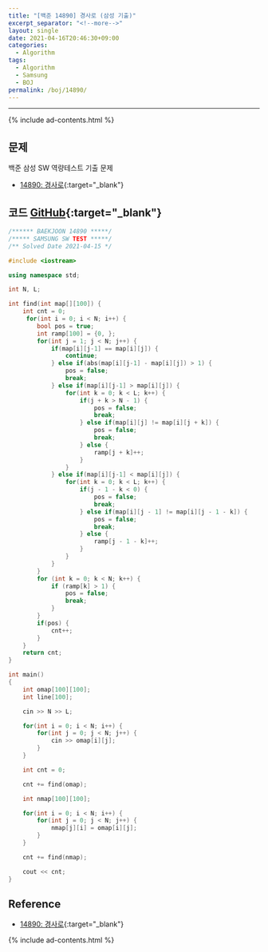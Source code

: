 ```yaml
---
title: "[백준 14890] 경사로 (삼성 기출)"
excerpt_separator: "<!--more-->"
layout: single
date: 2021-04-16T20:46:30+09:00
categories:
  - Algorithm
tags:
  - Algorithm
  - Samsung
  - BOJ
permalink: /boj/14890/
---
```

---
{% include ad-contents.html %}

## 문제

백준 삼성 SW 역량테스트 기출 문제

* [14890: 경사로](https://www.acmicpc.net/problem/14890){:target="_blank"}
<!--more-->


## 코드 [GitHub](https://github.com/unionyy/algorithm/blob/main/samsung/14890_ramp.cpp){:target="_blank"}

```cpp
/****** BAEKJOON 14890 *****/
/***** SAMSUNG SW TEST *****/
/** Solved Date 2021-04-15 */

#include <iostream>

using namespace std;

int N, L;

int find(int map[][100]) {
    int cnt = 0;
     for(int i = 0; i < N; i++) {
        bool pos = true;
        int ramp[100] = {0, };
        for(int j = 1; j < N; j++) {
            if(map[i][j-1] == map[i][j]) {
                continue;
            } else if(abs(map[i][j-1] - map[i][j]) > 1) {
                pos = false;
                break;
            } else if(map[i][j-1] > map[i][j]) {
                for(int k = 0; k < L; k++) {
                    if(j + k > N - 1) {
                        pos = false;
                        break;
                    } else if(map[i][j] != map[i][j + k]) {
                        pos = false;
                        break;
                    } else {
                        ramp[j + k]++;
                    }
                }
            } else if(map[i][j-1] < map[i][j]) {
                for(int k = 0; k < L; k++) {
                    if(j - 1 - k < 0) {
                        pos = false;
                        break;
                    } else if(map[i][j - 1] != map[i][j - 1 - k]) {
                        pos = false;
                        break;
                    } else {
                        ramp[j - 1 - k]++;
                    }
                }
            }
        }
        for (int k = 0; k < N; k++) {
            if (ramp[k] > 1) {
                pos = false;
                break;
            }
        }
        if(pos) {
            cnt++;
        }
    }
    return cnt;
}

int main()
{
    int omap[100][100];
    int line[100];

    cin >> N >> L;

    for(int i = 0; i < N; i++) {
        for(int j = 0; j < N; j++) {
            cin >> omap[i][j];
        }
    }

    int cnt = 0;

    cnt += find(omap);

    int nmap[100][100];

    for(int i = 0; i < N; i++) {
        for(int j = 0; j < N; j++) {
            nmap[j][i] = omap[i][j];
        }
    }

    cnt += find(nmap);

    cout << cnt;
}
```


## Reference

* [14890: 경사로](https://www.acmicpc.net/problem/14890){:target="_blank"}

{% include ad-contents.html %}